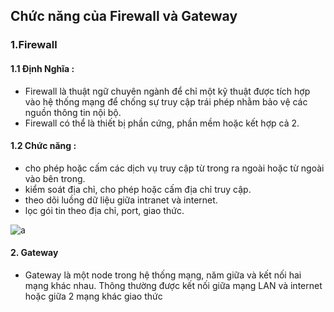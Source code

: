 ﻿## Chức năng của Firewall và Gateway
### 1.Firewall
#### 1.1 Định Nghĩa :
- Firewall là thuật ngữ chuyên ngành để chỉ một kỹ thuật được tích hợp vào hệ thống mạng để chống sự truy cập trái phép nhằm bảo vệ các nguồn thông tin nội bộ.
- Firewall có thể là thiết bị phần cứng, phần mềm hoặc kết hợp cả 2.
#### 1.2 Chức năng :
- cho phép hoặc cấm các dịch vụ truy cập từ trong ra ngoài hoặc từ ngoài vào bên trong.
- kiểm soát địa chỉ, cho phép hoặc cấm địa chỉ truy cập.
- theo dõi luồng dữ liệu giữa intranet và internet.
- lọc gói tin theo địa chỉ, port, giao thức.

![a](https://i.imgur.com/R9q2dZL.png)

#### 2. Gateway
- Gateway là một node trong hệ thống mạng, năm giữa và kết nối hai mạng khác nhau. Thông thường được kết nối giữa mạng LAN và internet hoặc giữa 2 mạng khác giao thức
 
